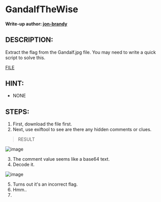 # GandalfTheWise
#### Write-up author: [jon-brandy](https://github.com/jon-brandy)
## DESCRIPTION:
Extract the flag from the Gandalf.jpg file. You may need to write a quick script to solve this.

[FILE](https://github.com/Bread-Yolk/ctflearnwu/blob/193060899bc1cf8d4ff839bc8f33929fdc106b0c/Assets/Forensic/GandalfTheWise/Gandalf.jpg)

## HINT:
- NONE
## STEPS:
1. First, download the file first.
2. Next, use exiftool to see are there any hidden comments or clues.

> RESULT

![image](https://user-images.githubusercontent.com/70703371/193185035-b2b09f1e-56bf-43e6-a55d-0acd7363ce6e.png)


3. The comment value seems like a base64 text.
4. Decode it.

![image](https://user-images.githubusercontent.com/70703371/193185119-b04fede4-8801-490e-973f-1c95a10a8343.png)


5. Turns out it's an incorrect flag.
6. Hmm..
7. 
